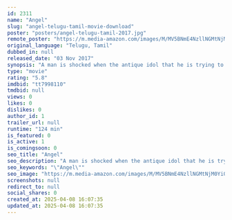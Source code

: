 ```yaml
---
id: 2311
name: "Angel"
slug: "angel-telugu-tamil-movie-download"
poster: "posters/angel-telugu-tamil-2017.jpg"
remote_poster: "https://m.media-amazon.com/images/M/MV5BNmE4NzllNGMtNjM0Yi00NzIzLWE4MzMtYWYxMGRkM2RlYjAyXkEyXkFqcGdeQXVyMjY1MjkzMjE@._V1_SX300.jpg"
original_language: "Telugu, Tamil"
dubbed_in: null
released_date: "03 Nov 2017"
synopsis: "A man is shocked when the antique idol that he is trying to smuggle out of the country suddenly comes to life."
type: "movie"
rating: "5.8"
imdbid: "tt7998110"
tmdbid: null
views: 0
likes: 0
dislikes: 0
author_id: 1
trailer_url: null
runtime: "124 min"
is_featured: 0
is_active: 1
is_comingsoon: 0
seo_title: "Angel"
seo_description: "A man is shocked when the antique idol that he is trying to smuggle out of the country suddenly comes to life."
seo_keywords: "\"Angel\""
seo_image: "https://m.media-amazon.com/images/M/MV5BNmE4NzllNGMtNjM0Yi00NzIzLWE4MzMtYWYxMGRkM2RlYjAyXkEyXkFqcGdeQXVyMjY1MjkzMjE@._V1_SX300.jpg"
screenshots: null
redirect_to: null
social_shares: 0
created_at: 2025-04-08 16:07:35
updated_at: 2025-04-08 16:07:35
---
```


